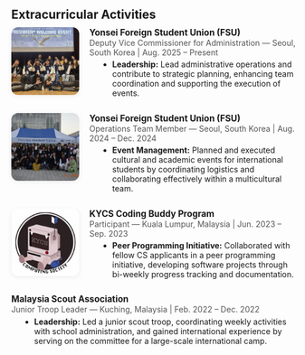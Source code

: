 <h2 id="extracurricular" style="margin-top: 40px; margin-bottom: 10px;">Extracurricular Activities</h2>
<div class="extracurricular-section" style="margin-bottom: 2em;">
  <div style="margin-bottom: 1.2em; display: flex; align-items: flex-start; gap: 18px;">
    <img src="./assets/img/photo_6282947558577474448_y.jpg" alt="FSU Deputy Vice Commissioner" style="width: 120px; height: 120px; object-fit: cover; border-radius: 12px; box-shadow: 0 2px 8px rgba(0,0,0,0.07);">
    <div>
      <strong style="font-size:1.1em;">Yonsei Foreign Student Union (FSU)</strong><br>
      <span style="color:#555;">Deputy Vice Commissioner for Administration — Seoul, South Korea | Aug. 2025 – Present</span>
      <ul style="margin: 0.3em 0 0.7em 1.2em;">
        <li><b>Leadership:</b> Lead administrative operations and contribute to strategic planning, enhancing team coordination and supporting the execution of events.</li>
      </ul>
    </div>
  </div>
  <div style="margin-bottom: 1.2em; display: flex; align-items: flex-start; gap: 18px;">
    <img src="./assets/img/photo_6282947558577474447_y.jpg" alt="FSU Operations Team" style="width: 120px; height: 120px; object-fit: cover; border-radius: 12px; box-shadow: 0 2px 8px rgba(0,0,0,0.07);">
    <div>
      <strong style="font-size:1.1em;">Yonsei Foreign Student Union (FSU)</strong><br>
      <span style="color:#555;">Operations Team Member — Seoul, South Korea | Aug. 2024 – Dec. 2024</span>
      <ul style="margin: 0.3em 0 0.7em 1.2em;">
        <li><b>Event Management:</b> Planned and executed cultural and academic events for international students by coordinating logistics and collaborating effectively within a multicultural team.</li>
      </ul>
    </div>
  </div>
  <div style="margin-bottom: 1.2em; display: flex; align-items: flex-start; gap: 18px;">
    <img src="./assets/img/photo_6282947558577474416_x.jpg" alt="KYCS Coding Buddy" style="width: 120px; height: 120px; object-fit: cover; border-radius: 12px; box-shadow: 0 2px 8px rgba(0,0,0,0.07);">
    <div>
      <strong style="font-size:1.1em;">KYCS Coding Buddy Program</strong><br>
      <span style="color:#555;">Participant — Kuala Lumpur, Malaysia | Jun. 2023 – Sep. 2023</span>
      <ul style="margin: 0.3em 0 0.7em 1.2em;">
        <li><b>Peer Programming Initiative:</b> Collaborated with fellow CS applicants in a peer programming initiative, developing software projects through bi-weekly progress tracking and documentation.</li>
      </ul>
    </div>
  </div>
  <div style="margin-bottom: 1.2em;">
    <strong style="font-size:1.1em;">Malaysia Scout Association</strong><br>
    <span style="color:#555;">Junior Troop Leader — Kuching, Malaysia | Feb. 2022 – Dec. 2022</span>
    <ul style="margin: 0.3em 0 0.7em 1.2em;">
      <li><b>Leadership:</b> Led a junior scout troop, coordinating weekly activities with school administration, and gained international experience by serving on the committee for a large-scale international camp.</li>
    </ul>
  </div>
    </div>
